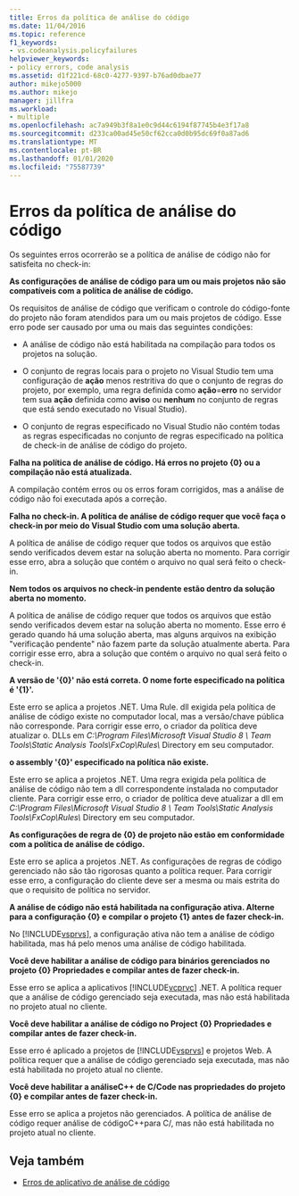 ```yaml
---
title: Erros da política de análise do código
ms.date: 11/04/2016
ms.topic: reference
f1_keywords:
- vs.codeanalysis.policyfailures
helpviewer_keywords:
- policy errors, code analysis
ms.assetid: d1f221cd-68c0-4277-9397-b76ad0dbae77
author: mikejo5000
ms.author: mikejo
manager: jillfra
ms.workload:
- multiple
ms.openlocfilehash: ac7a949b3f8a1e0c9d44c6194f87745b4e3f17a8
ms.sourcegitcommit: d233ca00ad45e50cf62cca0d0b95dc69f0a87ad6
ms.translationtype: MT
ms.contentlocale: pt-BR
ms.lasthandoff: 01/01/2020
ms.locfileid: "75587739"
---
```

# <a name="code-analysis-policy-errors"></a>Erros da política de análise do código

Os seguintes erros ocorrerão se a política de análise de código não for satisfeita no check-in:

**As configurações de análise de código para um ou mais projetos não são compatíveis com a política de análise de código.**

Os requisitos de análise de código que verificam o controle do código-fonte do projeto não foram atendidos para um ou mais projetos de código. Esse erro pode ser causado por uma ou mais das seguintes condições:

- A análise de código não está habilitada na compilação para todos os projetos na solução.

- O conjunto de regras locais para o projeto no Visual Studio tem uma configuração de **ação** menos restritiva do que o conjunto de regras do projeto, por exemplo, uma regra definida como **ação**=**erro** no servidor tem sua **ação** definida como **aviso** ou **nenhum** no conjunto de regras que está sendo executado no Visual Studio).

- O conjunto de regras especificado no Visual Studio não contém todas as regras especificadas no conjunto de regras especificado na política de check-in de análise de código do projeto.

**Falha na política de análise de código. Há erros no projeto {0} ou a compilação não está atualizada.**

A compilação contém erros ou os erros foram corrigidos, mas a análise de código não foi executada após a correção.

**Falha no check-in. A política de análise de código requer que você faça o check-in por meio do Visual Studio com uma solução aberta.**

A política de análise de código requer que todos os arquivos que estão sendo verificados devem estar na solução aberta no momento. Para corrigir esse erro, abra a solução que contém o arquivo no qual será feito o check-in.

**Nem todos os arquivos no check-in pendente estão dentro da solução aberta no momento.**

A política de análise de código requer que todos os arquivos que estão sendo verificados devem estar na solução aberta no momento. Esse erro é gerado quando há uma solução aberta, mas alguns arquivos na exibição "verificação pendente" não fazem parte da solução atualmente aberta. Para corrigir esse erro, abra a solução que contém o arquivo no qual será feito o check-in.

**A versão de '{0}' não está correta. O nome forte especificado na política é '{1}'.**

Este erro se aplica a projetos .NET. Uma Rule. dll exigida pela política de análise de código existe no computador local, mas a versão/chave pública não corresponde. Para corrigir esse erro, o criador da política deve atualizar o. DLLs em *C:\Program Files\Microsoft Visual Studio 8 \ Team Tools\Static Analysis Tools\FxCop\Rules\\* Directory em seu computador.

**o assembly '{0}' especificado na política não existe.**

Este erro se aplica a projetos .NET. Uma regra exigida pela política de análise de código não tem a dll correspondente instalada no computador cliente. Para corrigir esse erro, o criador de política deve atualizar a dll em *C:\Program Files\Microsoft Visual Studio 8 \ Team Tools\Static Analysis Tools\FxCop\Rules\\* Directory em seu computador.

**As configurações de regra de {0} de projeto não estão em conformidade com a política de análise de código.**

Este erro se aplica a projetos .NET. As configurações de regras de código gerenciado não são tão rigorosas quanto a política requer. Para corrigir esse erro, a configuração do cliente deve ser a mesma ou mais estrita do que o requisito de política no servidor.

**A análise de código não está habilitada na configuração ativa. Alterne para a configuração {0} e compilar o projeto {1} antes de fazer check-in.**

No [!INCLUDE[vsprvs](../code-quality/includes/vsprvs_md.md)], a configuração ativa não tem a análise de código habilitada, mas há pelo menos uma análise de código habilitada.

**Você deve habilitar a análise de código para binários gerenciados no projeto {0} Propriedades e compilar antes de fazer check-in.**

Esse erro se aplica a aplicativos [!INCLUDE[vcprvc](../code-quality/includes/vcprvc_md.md)] .NET. A política requer que a análise de código gerenciado seja executada, mas não está habilitada no projeto atual no cliente.

**Você deve habilitar a análise de código no Project {0} Propriedades e compilar antes de fazer check-in.**

Esse erro é aplicado a projetos de [!INCLUDE[vsprvs](../code-quality/includes/vsprvs_md.md)] e projetos Web. A política requer que a análise de código gerenciado seja executada, mas não está habilitada no projeto atual no cliente.

**Você deve habilitar a análiseC++ de C/Code nas propriedades do projeto {0} e compilar antes de fazer check-in.**

Esse erro se aplica a projetos não gerenciados. A política de análise de código requer análise de códigoC++para C/, mas não está habilitada no projeto atual no cliente.

## <a name="see-also"></a>Veja também

- [Erros de aplicativo de análise de código](../code-quality/code-analysis-application-errors.md)

